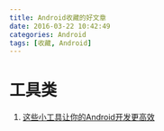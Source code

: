 ```yaml
---
title: Android收藏的好文章
date: 2016-03-22 10:42:49
categories: Android
tags: [收藏, Android]
---
```


# 工具类

1. [这些小工具让你的Android开发更高效](http://www.jianshu.com/p/a63700cb7720#rd)
